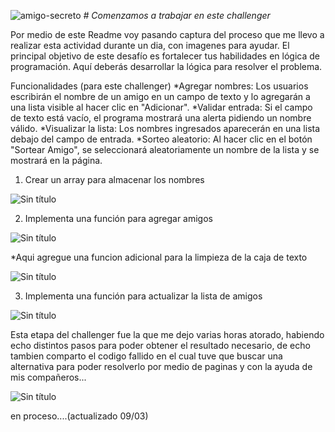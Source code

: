 ![amigo-secreto](https://github.com/user-attachments/assets/ca21fe20-0a4c-4e12-85d8-1e5f52109780)
<em> # Comenzamos a trabajar en este challenger </em>

Por medio de este Readme voy pasando captura del proceso que me llevo a realizar esta actividad durante un dia, con imagenes para ayudar.
El principal objetivo de este desafío es fortalecer tus habilidades en lógica de programación. Aquí deberás desarrollar la lógica para resolver el problema.

Funcionalidades (para este challenger)
*Agregar nombres: Los usuarios escribirán el nombre de un amigo en un campo de texto y lo agregarán a una lista visible al hacer clic en "Adicionar".
*Validar entrada: Si el campo de texto está vacío, el programa mostrará una alerta pidiendo un nombre válido.
*Visualizar la lista: Los nombres ingresados aparecerán en una lista debajo del campo de entrada.
*Sorteo aleatorio: Al hacer clic en el botón "Sortear Amigo", se seleccionará aleatoriamente un nombre de la lista y se mostrará en la página.

1) Crear un array para almacenar los nombres



![Sin título](https://github.com/user-attachments/assets/f43ed7ab-da6d-4279-8206-1a1002ae873c)



2) Implementa una función para agregar amigos



![Sin título](https://github.com/user-attachments/assets/59f8cdbc-6d1e-41e0-8433-935287a4d69b)



*Aqui agregue una funcion adicional para la limpieza de la caja de texto



![Sin título](https://github.com/user-attachments/assets/3c19e692-e86a-49e1-9e8f-cc2afe46010c)



3) Implementa una función para actualizar la lista de amigos



![Sin título](https://github.com/user-attachments/assets/837ccf69-bf6e-445c-a57d-732049ee3cf8)




Esta etapa del challenger fue la que me dejo varias horas atorado, habiendo echo distintos pasos para poder obtener el resultado necesario, de echo tambien comparto el codigo fallido en el cual tuve que buscar
una alternativa para poder resolverlo por medio de paginas y con la ayuda de mis compañeros...


![Sin título](https://github.com/user-attachments/assets/956a0820-4d08-430f-a21e-b84eac3fbebb)



en proceso....(actualizado 09/03)
